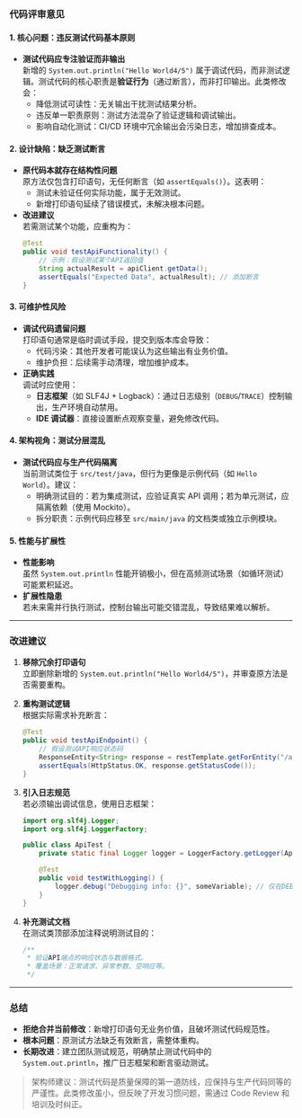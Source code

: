 ### 代码评审意见

#### 1. **核心问题：违反测试代码基本原则**
   - **测试代码应专注验证而非输出**  
     新增的 `System.out.println("Hello World4/5")` 属于调试代码，而非测试逻辑。测试代码的核心职责是**验证行为**（通过断言），而非打印输出。此类修改会：
     - 降低测试可读性：无关输出干扰测试结果分析。
     - 违反单一职责原则：测试方法混杂了验证逻辑和调试输出。
     - 影响自动化测试：CI/CD 环境中冗余输出会污染日志，增加排查成本。

#### 2. **设计缺陷：缺乏测试断言**
   - **原代码本就存在结构性问题**  
     原方法仅包含打印语句，无任何断言（如 `assertEquals()`）。这表明：
     - 测试未验证任何实际功能，属于无效测试。
     - 新增打印语句延续了错误模式，未解决根本问题。
   - **改进建议**  
     若需测试某个功能，应重构为：
     ```java
     @Test
     public void testApiFunctionality() {
         // 示例：假设测试某个API返回值
         String actualResult = apiClient.getData();
         assertEquals("Expected Data", actualResult); // 添加断言
     }
     ```

#### 3. **可维护性风险**
   - **调试代码遗留问题**  
     打印语句通常是临时调试手段，提交到版本库会导致：
     - 代码污染：其他开发者可能误认为这些输出有业务价值。
     - 维护负担：后续需手动清理，增加维护成本。
   - **正确实践**  
     调试时应使用：
     - **日志框架**（如 SLF4J + Logback）：通过日志级别（`DEBUG`/`TRACE`）控制输出，生产环境自动禁用。
     - **IDE 调试器**：直接设置断点观察变量，避免修改代码。

#### 4. **架构视角：测试分层混乱**
   - **测试代码应与生产代码隔离**  
     当前测试类位于 `src/test/java`，但行为更像是示例代码（如 `Hello World`）。建议：
     - 明确测试目的：若为集成测试，应验证真实 API 调用；若为单元测试，应隔离依赖（使用 Mockito）。
     - 拆分职责：示例代码应移至 `src/main/java` 的文档类或独立示例模块。

#### 5. **性能与扩展性**
   - **性能影响**  
     虽然 `System.out.println` 性能开销极小，但在高频测试场景（如循环测试）可能累积延迟。
   - **扩展性隐患**  
     若未来需并行执行测试，控制台输出可能交错混乱，导致结果难以解析。

---

### 改进建议
1. **移除冗余打印语句**  
   立即删除新增的 `System.out.println("Hello World4/5")`，并审查原方法是否需要重构。

2. **重构测试逻辑**  
   根据实际需求补充断言：
   ```java
   @Test
   public void testApiEndpoint() {
       // 假设测试API响应状态码
       ResponseEntity<String> response = restTemplate.getForEntity("/api", String.class);
       assertEquals(HttpStatus.OK, response.getStatusCode());
   }
   ```

3. **引入日志规范**  
   若必须输出调试信息，使用日志框架：
   ```java
   import org.slf4j.Logger;
   import org.slf4j.LoggerFactory;

   public class ApiTest {
       private static final Logger logger = LoggerFactory.getLogger(ApiTest.class);

       @Test
       public void testWithLogging() {
           logger.debug("Debugging info: {}", someVariable); // 仅在DEBUG级别输出
       }
   }
   ```

4. **补充测试文档**  
   在测试类顶部添加注释说明测试目的：
   ```java
   /**
    * 验证API端点的响应状态与数据格式。
    * 覆盖场景：正常请求、异常参数、空响应等。
    */
   ```

---

### 总结
- **拒绝合并当前修改**：新增打印语句无业务价值，且破坏测试代码规范性。
- **根本问题**：原测试方法缺乏有效断言，需整体重构。
- **长期改进**：建立团队测试规范，明确禁止测试代码中的 `System.out.println`，推广日志框架和断言驱动测试。

> 架构师建议：测试代码是质量保障的第一道防线，应保持与生产代码同等的严谨性。此类修改虽小，但反映了开发习惯问题，需通过 Code Review 和培训及时纠正。